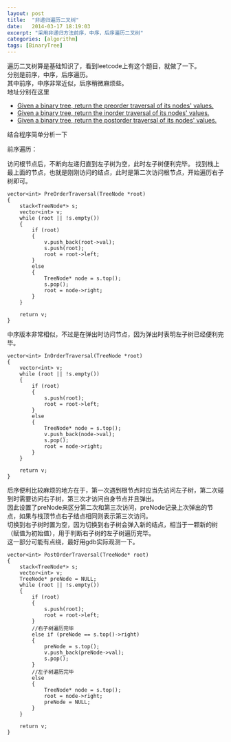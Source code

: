 ```yaml
---
layout: post
title:  "非递归遍历二叉树"
date:   2014-03-17 18:19:03
excerpt: "采用非递归方法前序，中序，后序遍历二叉树"
categories: [algorithm]
tags: [BinaryTree]
---
```


遍历二叉树算是基础知识了，看到leetcode上有这个题目，就做了一下。  
分别是前序，中序，后序遍历。  
其中前序，中序非常近似，后序稍微麻烦些。  
地址分别在这里

* [Given a binary tree, return the preorder traversal of its nodes' values.](http://oj.leetcode.com/problems/binary-tree-preorder-traversal/)
* [Given a binary tree, return the inorder traversal of its nodes' values.](http://oj.leetcode.com/problems/binary-tree-inorder-traversal/)
* [Given a binary tree, return the postorder traversal of its nodes' values.](http://oj.leetcode.com/problems/binary-tree-postorder-traversal/)


结合程序简单分析一下

<!--more-->

前序遍历：  

访问根节点后，不断向左递归直到左子树为空，此时左子树便利完毕。
找到栈上最上面的节点，也就是刚刚访问的结点，此时是第二次访问根节点，开始遍历右子树即可。

```
vector<int> PreOrderTraversal(TreeNode *root)
{
    stack<TreeNode*> s;
    vector<int> v;
    while (root || !s.empty())
    {
        if (root)
        {
            v.push_back(root->val);
            s.push(root);
            root = root->left;
        }
        else
        {
            TreeNode* node = s.top();
            s.pop();
            root = node->right;
        }
    }

    return v;
}
```

中序版本非常相似，不过是在弹出时访问节点，因为弹出时表明左子树已经便利完毕。

```
vector<int> InOrderTraversal(TreeNode *root)
{
    vector<int> v;
    while (root || !s.empty())
    {
        if (root)
        {
            s.push(root);
            root = root->left;
        }
        else
        {
            TreeNode* node = s.top();
            v.push_back(node->val);
            s.pop();
            root = node->right;
        }
    }

    return v;
}
```

后序便利比较麻烦的地方在于，第一次遇到根节点时应当先访问左子树，第二次碰到时需要访问右子树，第三次才访问自身节点并且弹出。  
因此设置了preNode来区分第二次和第三次访问，preNode记录上次弹出的节点，如果与栈顶节点右子结点相同则表示第三次访问。  
切换到右子树时置为空，因为切换到右子树会弹入新的结点，相当于一颗新的树（赋值为初始值），用于判断右子树的左子树遍历完毕。  
这一部分可能有点绕，最好用gdb实际观测一下。  

```
vector<int> PostOrderTraversal(TreeNode* root)
{
    stack<TreeNode*> s;
    vector<int> v;
    TreeNode* preNode = NULL;
    while (root || !s.empty())
    {
        if (root)
        {
            s.push(root);
            root = root->left;
        }
        //右子树遍历完毕
        else if (preNode == s.top()->right)
        {
            preNode = s.top();
            v.push_back(preNode->val);
            s.pop();
        }
        //左子树遍历完毕
        else
        {
            TreeNode* node = s.top();
            root = node->right;
            preNode = NULL;
        }
    }

    return v;
}
```
